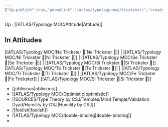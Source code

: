 ```yaml
---
{"dg-publish":true,"permalink":"/atlas/typology-moc/trickster/","created":"","updated":"2023-03-27T09:09:33.696+02:00"}
---
```


Up : [[ATLAS/Typology MOC/Attitude\|Attitude]]

## In Attitudes
[[ATLAS/Typology MOC/Ne Trickster 🤡\|Ne Trickster 🤡]] | [[ATLAS/Typology MOC/Ni Trickster 🤡\|Ni Trickster 🤡]] | [[ATLAS/Typology MOC/Se Trickster 🤡\|Se Trickster 🤡]] | [[ATLAS/Typology MOC/Si Trickster 🤡\|Si Trickster 🤡]]
[[ATLAS/Typology MOC/Te Trickster 🤡\|Te Trickster 🤡]] | [[ATLAS/Typology MOC/Ti Trickster 🤡\|Ti Trickster 🤡]] | [[ATLAS/Typology MOC/Fe Trickster 🤡\|Fe Trickster]] | [[ATLAS/Typology MOC/Si Trickster 🤡\|Si Trickster 🤡]]



- [[oblivious\|oblivious]]
- [[ATLAS/Typology MOC/Optimistic\|optimistic]]
- [[SOURCES/Type Theory by CSJ/Temples/Mind Temple/Validation Dyad/Humility by CSJ\|Humility by CSJ]]
- [[foolish\|foolish]]
- [[ATLAS/Typology MOC/double-binding\|double-binding]]
- 